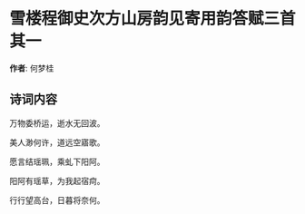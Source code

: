 # 雪楼程御史次方山房韵见寄用韵答赋三首  其一

**作者**: 何梦桂

## 诗词内容

万物委桥运，逝水无回波。

美人渺何许，道远空寤歌。

愿言结瑶珮，乘虬下阳阿。

阳阿有瑶草，为我起宿疴。

行行望高台，日暮将奈何。

